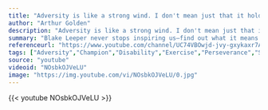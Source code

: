 ```yaml
---
title: "Adversity is like a strong wind. I don't mean just that it holds us back from places we might otherwise go. It also tears away from us all but the things that cannot be torn, so that afterward we see ourselves as we really are, and not merely as we might like to be."
author: "Arthur Golden"
description: "Adversity is like a strong wind. I don't mean just that it holds us back from places we might otherwise go. It also tears away from us all but the things that cannot be torn, so that afterward we see ourselves as we really are, and not merely as we might like to be. - Arthur Golden quotes from GetInspired365.com"
summary: "Blake Leeper never stops inspiring us—find out what it means to be a true champion in his full-length #WheatiesNext video. For more of these types of videos click the link below."
referenceurl: "https://www.youtube.com/channel/UC74VBOwjd-jvy-gxykaxr7A"
tags: ["Adversity","Champion","Disability","Exercise","Perseverance","Sport",]
source: "youtube"
videoid: "NOsbkOJVeLU"
image: "https://img.youtube.com/vi/NOsbkOJVeLU/0.jpg"
---
```


{{< youtube NOsbkOJVeLU >}}
